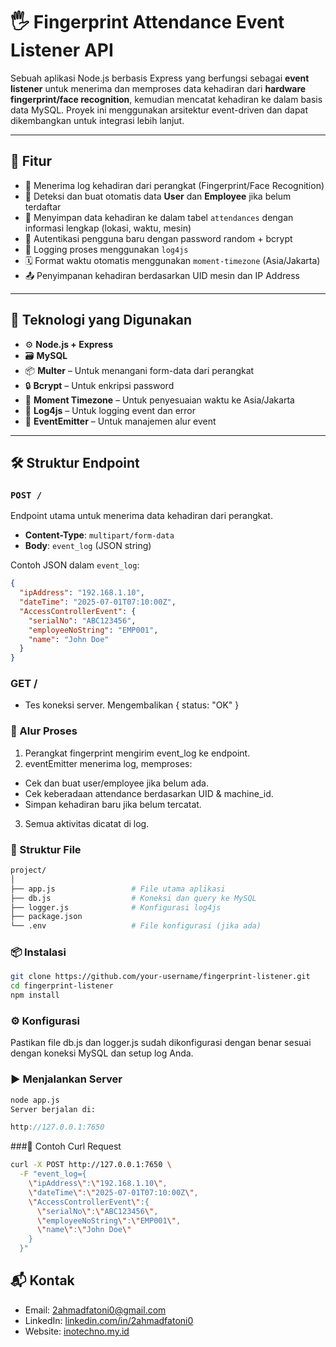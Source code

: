 # 🖐️ Fingerprint Attendance Event Listener API

Sebuah aplikasi Node.js berbasis Express yang berfungsi sebagai **event listener** untuk menerima dan memproses data kehadiran dari **hardware fingerprint/face recognition**, kemudian mencatat kehadiran ke dalam basis data MySQL. Proyek ini menggunakan arsitektur event-driven dan dapat dikembangkan untuk integrasi lebih lanjut.

---

## 🚀 Fitur

- 📡 Menerima log kehadiran dari perangkat (Fingerprint/Face Recognition)
- 🧠 Deteksi dan buat otomatis data **User** dan **Employee** jika belum terdaftar
- 📍 Menyimpan data kehadiran ke dalam tabel `attendances` dengan informasi lengkap (lokasi, waktu, mesin)
- 🔐 Autentikasi pengguna baru dengan password random + bcrypt
- 🧾 Logging proses menggunakan `log4js`
- 🗓️ Format waktu otomatis menggunakan `moment-timezone` (Asia/Jakarta)
- 📤 Penyimpanan kehadiran berdasarkan UID mesin dan IP Address

---

## 🧰 Teknologi yang Digunakan

- ⚙️ **Node.js + Express**
- 🗃️ **MySQL**
- 📦 **Multer** – Untuk menangani form-data dari perangkat
- 🔒 **Bcrypt** – Untuk enkripsi password
- 📍 **Moment Timezone** – Untuk penyesuaian waktu ke Asia/Jakarta
- 📑 **Log4js** – Untuk logging event dan error
- 📡 **EventEmitter** – Untuk manajemen alur event

---

## 🛠️ Struktur Endpoint

### `POST /`

Endpoint utama untuk menerima data kehadiran dari perangkat.

- **Content-Type**: `multipart/form-data`
- **Body**: `event_log` (JSON string)

Contoh JSON dalam `event_log`:
```json
{
  "ipAddress": "192.168.1.10",
  "dateTime": "2025-07-01T07:10:00Z",
  "AccessControllerEvent": {
    "serialNo": "ABC123456",
    "employeeNoString": "EMP001",
    "name": "John Doe"
  }
}
```

### GET /
- Tes koneksi server. Mengembalikan { status: "OK" }

### 🧩 Alur Proses
1. Perangkat fingerprint mengirim event_log ke endpoint.
2. eventEmitter menerima log, memproses:
  - Cek dan buat user/employee jika belum ada.
  - Cek keberadaan attendance berdasarkan UID & machine_id.
  - Simpan kehadiran baru jika belum tercatat.
3. Semua aktivitas dicatat di log.

### 📂 Struktur File
```bash
project/
│
├── app.js                 # File utama aplikasi
├── db.js                  # Koneksi dan query ke MySQL
├── logger.js              # Konfigurasi log4js
├── package.json
└── .env                   # File konfigurasi (jika ada)
```

### 📦 Instalasi
```bash
git clone https://github.com/your-username/fingerprint-listener.git
cd fingerprint-listener
npm install
```

### ⚙️ Konfigurasi
Pastikan file db.js dan logger.js sudah dikonfigurasi dengan benar sesuai dengan koneksi MySQL dan setup log Anda.

### ▶️ Menjalankan Server
```bash
node app.js
Server berjalan di:
```

```cpp
http://127.0.0.1:7650
```

###🧪 Contoh Curl Request
```bash
curl -X POST http://127.0.0.1:7650 \
  -F "event_log={
    \"ipAddress\":\"192.168.1.10\",
    \"dateTime\":\"2025-07-01T07:10:00Z\",
    \"AccessControllerEvent\":{
      \"serialNo\":\"ABC123456\",
      \"employeeNoString\":\"EMP001\",
      \"name\":\"John Doe\"
    }
  }"
```

## 📬 Kontak

- Email: 2ahmadfatoni0@gmail.com
- LinkedIn: [linkedin.com/in/2ahmadfatoni0](https://linkedin.com/in/2ahmadfatoni0)
- Website: [inotechno.my.id](https://inotechno.my.id)

  
